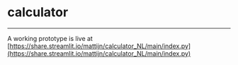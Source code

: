 # calculator

* * *

A working prototype is live at [https://share.streamlit.io/mattijn/calculator_NL/main/index.py](https://share.streamlit.io/mattijn/calculator_NL/main/index.py)